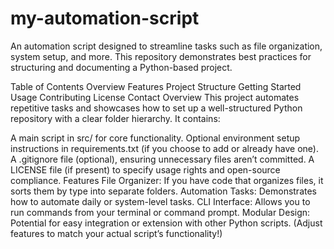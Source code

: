 # my-automation-script
An automation script designed to streamline tasks such as file organization, system setup, and more. This repository demonstrates best practices for structuring and documenting a Python-based project.

Table of Contents
Overview
Features
Project Structure
Getting Started
Usage
Contributing
License
Contact
Overview
This project automates repetitive tasks and showcases how to set up a well-structured Python repository with a clear folder hierarchy. It contains:

A main script in src/ for core functionality.
Optional environment setup instructions in requirements.txt (if you choose to add or already have one).
A .gitignore file (optional), ensuring unnecessary files aren’t committed.
A LICENSE file (if present) to specify usage rights and open-source compliance.
Features
File Organizer: If you have code that organizes files, it sorts them by type into separate folders.
Automation Tasks: Demonstrates how to automate daily or system-level tasks.
CLI Interface: Allows you to run commands from your terminal or command prompt.
Modular Design: Potential for easy integration or extension with other Python scripts.
(Adjust features to match your actual script’s functionality!)



